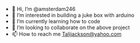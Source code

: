 - 👋 Hi, I’m @amsterdam246
- 👀 I’m interested in building a juke box with arduino
- 🌱 I’m currently learning how to code
- 💞️ I’m looking to collaborate on the above project
- 📫 How to reach me 
Talijackson@yahoo.com

<!---
amsterdam246/amsterdam246 is a ✨ special ✨ repository because its `README.md` (this file) appears on your GitHub profile.
You can click the Preview link to take a look at your changes.
--->
